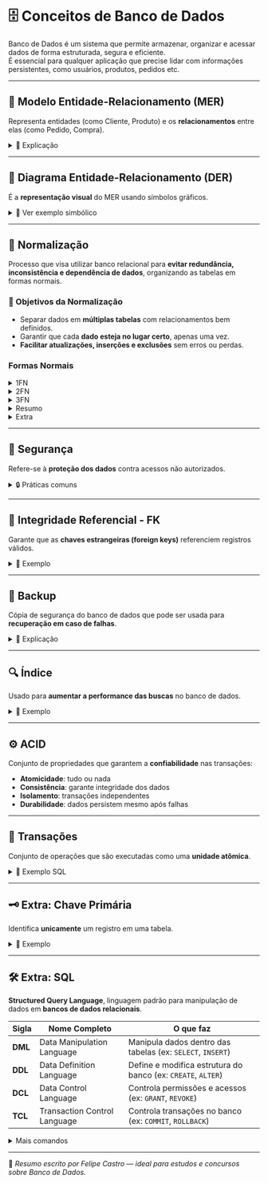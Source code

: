 # 🗄️ Conceitos de Banco de Dados

Banco de Dados é um sistema que permite armazenar, organizar e acessar dados de forma estruturada, segura e eficiente.  
É essencial para qualquer aplicação que precise lidar com informações persistentes, como usuários, produtos, pedidos etc.

---

## 🔗 Modelo Entidade-Relacionamento (MER)

Representa entidades (como Cliente, Produto) e os **relacionamentos** entre elas (como Pedido, Compra).

<details>
  <summary>💬 Explicação</summary>

Uma **entidade** representa algo do mundo real, com atributos próprios.  
Os **relacionamentos** mostram como essas entidades se conectam.

### Cardinalidade

Indica a quantidade de relacionamentos possíveis entre as entidades:

| Símbolo | Significado        |
| ------- | ------------------ |
| 1:1     | Um para um         |
| 1:N     | Um para muitos     |
| N:1     | Muitos para um     |
| N:N     | Muitos para muitos |

```diff
[Cliente]     1:N      [Pedido]        N:1       [Pagamento]
+ id         ---->     + id           ---->      + id
+ nome                 + data                    + valor
+ email                + cliente_id              + pedido_id

```

</details>

---

## 🧾 Diagrama Entidade-Relacionamento (DER)

É a **representação visual** do MER usando símbolos gráficos.

<details>
  <summary>📌 Ver exemplo simbólico</summary>

- 🟦 Retângulo → Entidade
- 🔵 Elipse → Atributo
- 🔷 Losango → Relacionamento
- ➖ Linha → Conexão entre eles

</details>

---

## 🧹 Normalização

Processo que visa utilizar banco relacional para **evitar redundância, inconsistência e dependência de dados**, organizando as tabelas em formas normais.

### 🎯 Objetivos da Normalização

- Separar dados em **múltiplas tabelas** com relacionamentos bem definidos.
- Garantir que cada **dado esteja no lugar certo**, apenas uma vez.
- **Facilitar atualizações, inserções e exclusões** sem erros ou perdas.

### Formas Normais

<details>
<summary>1FN</summary>

### ✅ 1FN (Primeira Forma Normal)

> Garante que cada coluna tenha **valores atômicos** (um único valor por célula).

**❌ Exemplo NÃO normalizado:**

| ID  | Nome | Telefones            |
| --- | ---- | -------------------- |
| 1   | João | 9999-1111, 9999-2222 |

**✅ Correto (1FN):**

| ID  | Nome | Telefone  |
| --- | ---- | --------- |
| 1   | João | 9999-1111 |
| 1   | João | 9999-2222 |

</details>

<details>
<summary>2FN</summary>

### ✅ 2FN (Segunda Forma Normal)

> Remove **dependências parciais** de uma chave primária composta.

**❌ Exemplo com dependência parcial:**

| PedidoID | ProdutoID | NomeProduto | Quantidade |
| -------- | --------- | ----------- | ---------- |
| 1        | 101       | Mouse       | 2          |

> `NomeProduto` depende apenas de `ProdutoID`, não da chave completa.

**✅ Correto (2FN):**

**Produtos:**

| ProdutoID | NomeProduto |
| --------- | ----------- |
| 101       | Mouse       |

**Pedidos:**

| PedidoID | ProdutoID | Quantidade |
| -------- | --------- | ---------- |
| 1        | 101       | 2          |

</details>

<details>
<summary>3FN</summary>

### ✅ 3FN (Terceira Forma Normal)

> Remove **dependências transitivas**, ou seja, campos que dependem de outros que não são chave primária.

**❌ Exemplo com dependência transitiva:**

| ClienteID | NomeCliente | CPF         | Estado    | UF  |
| --------- | ----------- | ----------- | --------- | --- |
| 1         | João        | 123.456.789 | São Paulo | SP  |

> `UF` depende de `Estado`, que não é chave primária.

**✅ Correto (3FN):**

**Clientes:**

| ClienteID | NomeCliente | CPF         | Estado    |
| --------- | ----------- | ----------- | --------- |
| 1         | João        | 123.456.789 | São Paulo |

**Estados:**

| Estado    | UF  |
| --------- | --- |
| São Paulo | SP  |

</details>

<details>
<summary>Resumo</summary>

### 📦 Resumo Visual

| Forma Normal | O que remove                          | Exemplo de correção                 |
| ------------ | ------------------------------------- | ----------------------------------- |
| 1FN          | Dados repetidos em uma célula         | Dividir em várias linhas            |
| 2FN          | Dependência parcial da chave composta | Criar tabela separada para produtos |
| 3FN          | Dependência entre colunas não-chave   | Criar tabela separada para estados  |

</details>

<details>
<summary>Extra</summary>

### 🧠 Existe além da 3FN?

Sim. Existem:

- **BCNF** (Forma Normal de Boyce-Codd): reforça regras da 3FN.
- **4FN** e **5FN**: tratam dependências multivaloradas e junções mais complexas.

> Para a maioria dos projetos, **até a 3FN já resolve bem** os problemas de modelagem e redundância.

</details>

---

## 🔐 Segurança

Refere-se à **proteção dos dados** contra acessos não autorizados.

<details>
  <summary>🔒 Práticas comuns</summary>

- Controle de acesso com permissões
- Criptografia de dados sensíveis
- Hash de senhas e códigos sensíveis
- Backup e auditoria

</details>

---

## 🔄 Integridade Referencial - FK

Garante que as **chaves estrangeiras (foreign keys)** referenciem registros válidos.

<details>
  <summary>📌 Exemplo</summary>

Se um pedido tem uma coluna `cliente_id`, o valor dela deve existir na tabela `clientes`.

</details>

---

## 💾 Backup

Cópia de segurança do banco de dados que pode ser usada para **recuperação em caso de falhas**.

<details>
  <summary>💬 Explicação</summary>

Pode ser feito manualmente ou de forma automatizada, e armazenado em locais diferentes (nuvem, servidor local).

</details>

---

## 🔍 Índice

Usado para **aumentar a performance das buscas** no banco de dados.

<details>
  <summary>📌 Exemplo</summary>

Criar um índice em uma coluna como `email` pode acelerar a consulta:

```sql
CREATE INDEX idx_email ON usuarios(email);
```

</details>

---

## ⚙️ ACID

Conjunto de propriedades que garantem a **confiabilidade** nas transações:

- **Atomicidade**: tudo ou nada
- **Consistência**: garante integridade dos dados
- **Isolamento**: transações independentes
- **Durabilidade**: dados persistem mesmo após falhas

---

## 🔁 Transações

Conjunto de operações que são executadas como uma **unidade atômica**.

<details>
  <summary>📌 Exemplo SQL</summary>

```sql
BEGIN;

UPDATE contas SET saldo = saldo - 100 WHERE id = 1;
UPDATE contas SET saldo = saldo + 100 WHERE id = 2;

COMMIT;
```

</details>

---

## 🗝️ Extra: Chave Primária

Identifica **unicamente** um registro em uma tabela.

<details>
  <summary>📌 Exemplo</summary>

```sql
CREATE TABLE clientes (
  id SERIAL PRIMARY KEY,
  nome TEXT
);
```

</details>

---

## 🛠️ Extra: SQL

**Structured Query Language**, linguagem padrão para manipulação de dados em **bancos de dados relacionais**.

| Sigla   | Nome Completo                | O que faz                                                    |
| ------- | ---------------------------- | ------------------------------------------------------------ |
| **DML** | Data Manipulation Language   | Manipula dados dentro das tabelas (ex: `SELECT`, `INSERT`)   |
| **DDL** | Data Definition Language     | Define e modifica estrutura do banco (ex: `CREATE`, `ALTER`) |
| **DCL** | Data Control Language        | Controla permissões e acessos (ex: `GRANT`, `REVOKE`)        |
| **TCL** | Transaction Control Language | Controla transações no banco (ex: `COMMIT`, `ROLLBACK`)      |

<details>
<summary>Mais comandos</summary>

### 📌 Comandos Básicos (DML - Manipulação de Dados)

| Comando | Função                    |
| ------- | ------------------------- |
| SELECT  | Consulta/busca dados      |
| INSERT  | Insere novos registros    |
| UPDATE  | Atualiza dados existentes |
| DELETE  | Remove registros          |

---

### 🏗️ Comandos de Definição de Dados (DDL)

| Comando  | Função                                               |
| -------- | ---------------------------------------------------- |
| CREATE   | Cria banco, tabelas, views, etc.                     |
| ALTER    | Altera estrutura de uma tabela                       |
| DROP     | Exclui banco, tabela ou view                         |
| TRUNCATE | Remove todos os dados da tabela (sem log de remoção) |

---

### 🔐 Comandos de Controle de Permissão (DCL)

| Comando | Função                        |
| ------- | ----------------------------- |
| GRANT   | Concede permissões a usuários |
| REVOKE  | Remove permissões de usuários |

---

### 🔄 Comandos de Controle de Transação (TCL)

| Comando   | Função                                |
| --------- | ------------------------------------- |
| BEGIN     | Inicia uma transação                  |
| COMMIT    | Confirma as alterações da transação   |
| ROLLBACK  | Desfaz alterações em caso de erro     |
| SAVEPOINT | Define um ponto para possível retorno |

---

### 🔍 Comandos de Consulta Avançada

| Comando            | Função                                                              |
| ------------------ | ------------------------------------------------------------------- |
| WHERE              | Filtra os resultados da consulta                                    |
| ORDER BY           | Ordena os resultados (ASC ou DESC)                                  |
| GROUP BY           | Agrupa registros para funções agregadas (ex: `SUM`, `COUNT`, `AVG`) |
| HAVING             | Filtra grupos criados pelo `GROUP BY`                               |
| DISTINCT           | Remove duplicatas dos resultados                                    |
| LIMIT / OFFSET     | Controla a quantidade de registros retornados                       |
| BETWEEN            | Filtra valores dentro de um intervalo (ex: `BETWEEN 10 AND 100`)    |
| LIKE               | Busca por padrões de texto (ex: `LIKE '%nome%'`)                    |
| IN                 | Verifica se o valor está em uma lista (ex: `IN ('SP', 'RJ', 'MG')`) |
| IS NULL / NOT NULL | Verifica se valores são nulos ou não                                |

---

### 🔗 Comandos de Junção (JOINs)

| Tipo de JOIN | Função                                                                      |
| ------------ | --------------------------------------------------------------------------- |
| INNER JOIN   | Retorna apenas os registros que têm correspondência nas duas tabelas        |
| LEFT JOIN    | Retorna todos os registros da tabela da esquerda, mesmo sem correspondência |
| RIGHT JOIN   | Retorna todos os registros da tabela da direita, mesmo sem correspondência  |
| FULL JOIN    | Retorna registros com ou sem correspondência nas duas tabelas               |
| SELF JOIN    | Junta a tabela com ela mesma                                                |

---

### 📦 Outros Recursos Úteis

| Comando    | Função                                                                           |
| ---------- | -------------------------------------------------------------------------------- |
| AS         | Define um alias (apelido) para colunas ou tabelas (ex: `SELECT nome AS cliente`) |
| WITH       | Define subconsultas temporárias nomeadas (CTE - Common Table Expression)         |
| CASE       | Estrutura condicional em uma consulta (como um `if`)                             |
| UNION      | Une os resultados de duas ou mais consultas (sem duplicatas)                     |
| UNION ALL  | Une os resultados de duas ou mais consultas (com duplicatas)                     |
| EXISTS     | Verifica se uma subconsulta retorna algum resultado                              |
| NOT EXISTS | Retorna se a subconsulta **não** retorna nenhum resultado                        |

---

🧠 **Dica**: Sempre combine esses comandos com boas práticas de índice e normalização para manter o desempenho e integridade do banco de dados.

</details>

</details>

---

📌 _Resumo escrito por Felipe Castro — ideal para estudos e concursos sobre Banco de Dados._
